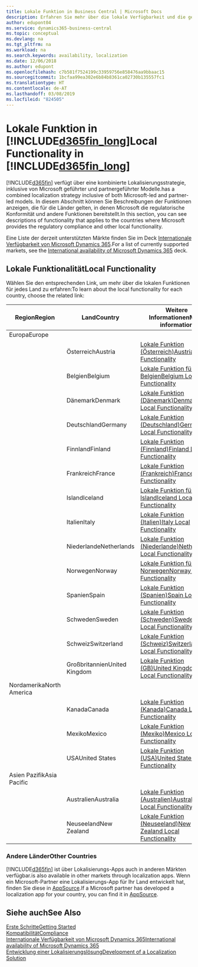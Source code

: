 ```yaml
---
title: Lokale Funktion in Business Central | Microsoft Docs
description: Erfahren Sie mehr über die lokale Verfügbarkeit und die gesetzliche Kompatibilität von Dynamics 365 Business Central.
author: edupont04
ms.service: dynamics365-business-central
ms.topic: conceptual
ms.devlang: na
ms.tgt_pltfrm: na
ms.workload: na
ms.search.keywords: availability, localization
ms.date: 12/06/2018
ms.author: edupont
ms.openlocfilehash: c7b581f7524199c33959756e858476aa9bbaac15
ms.sourcegitcommit: 1bcfaa99ea302e6b84b8361ca02730b135557fc1
ms.translationtype: HT
ms.contentlocale: de-AT
ms.lasthandoff: 03/08/2019
ms.locfileid: "824505"
---
```

# <a name="local-functionality-in-included365finlongincludesd365finlongmdmd"></a><span data-ttu-id="32f3a-103">Lokale Funktion in [!INCLUDE[d365fin_long](includes/d365fin_long_md.md)]</span><span class="sxs-lookup"><span data-stu-id="32f3a-103">Local Functionality in [!INCLUDE[d365fin_long](includes/d365fin_long_md.md)]</span></span>
[!INCLUDE[d365fin](includes/d365fin_md.md)] <span data-ttu-id="32f3a-104">verfügt über eine kombinierte Lokalisierungsstrategie, inklusive von Microsoft geführter und partnergeführter Modelle.</span><span class="sxs-lookup"><span data-stu-id="32f3a-104">has a combined localization strategy inclusive of both Microsoft-led and partner-led models.</span></span> <span data-ttu-id="32f3a-105">In diesem Abschnitt können Sie Beschreibungen der Funktionen anzeigen, die für die Länder gelten, in denen Microsoft die regulatorische Konformität und andere Funktionen bereitstellt.</span><span class="sxs-lookup"><span data-stu-id="32f3a-105">In this section, you can see descriptions of functionality that applies to the countries where Microsoft provides the regulatory compliance and other local functionality.</span></span>  

<span data-ttu-id="32f3a-106">Eine Liste der derzeit unterstützten Märkte finden Sie im Deck [Internationale Verfügbarkeit von Microsoft Dynamics 365](https://docs.microsoft.com/en-us/dynamics365/get-started/availability).</span><span class="sxs-lookup"><span data-stu-id="32f3a-106">For a list of currently supported markets, see the [International availability of Microsoft Dynamics 365](https://docs.microsoft.com/en-us/dynamics365/get-started/availability) deck.</span></span>  

## <a name="local-functionality"></a><span data-ttu-id="32f3a-107">Lokale Funktionalität</span><span class="sxs-lookup"><span data-stu-id="32f3a-107">Local Functionality</span></span>
<span data-ttu-id="32f3a-108">Wählen Sie den entsprechenden Link, um mehr über die lokalen Funktionen für jedes Land zu erfahren:</span><span class="sxs-lookup"><span data-stu-id="32f3a-108">To learn about the local functionality for each country, choose the related link:</span></span>

| <span data-ttu-id="32f3a-109">Region</span><span class="sxs-lookup"><span data-stu-id="32f3a-109">Region</span></span> | <span data-ttu-id="32f3a-110">Land</span><span class="sxs-lookup"><span data-stu-id="32f3a-110">Country</span></span> | <span data-ttu-id="32f3a-111">Weitere Informationen</span><span class="sxs-lookup"><span data-stu-id="32f3a-111">More information</span></span> |
| --- | --- |--- |
| <span data-ttu-id="32f3a-112">Europa</span><span class="sxs-lookup"><span data-stu-id="32f3a-112">Europe</span></span> |  | |
|        | <span data-ttu-id="32f3a-113">Österreich</span><span class="sxs-lookup"><span data-stu-id="32f3a-113">Austria</span></span> | [<span data-ttu-id="32f3a-114">Lokale Funktion (Österreich)</span><span class="sxs-lookup"><span data-stu-id="32f3a-114">Austria Local Functionality</span></span>](localfunctionality/austria/austria-local-functionality.md) |
|        | <span data-ttu-id="32f3a-115">Belgien</span><span class="sxs-lookup"><span data-stu-id="32f3a-115">Belgium</span></span> |  [<span data-ttu-id="32f3a-116">Lokale Funktion für Belgien</span><span class="sxs-lookup"><span data-stu-id="32f3a-116">Belgium Local Functionality</span></span>](localfunctionality/belgium/belgium-local-functionality.md) |
|        | <span data-ttu-id="32f3a-117">Dänemark</span><span class="sxs-lookup"><span data-stu-id="32f3a-117">Denmark</span></span> | [<span data-ttu-id="32f3a-118">Lokale Funktion (Dänemark)</span><span class="sxs-lookup"><span data-stu-id="32f3a-118">Denmark Local Functionality</span></span>](localfunctionality/denmark/denmark-local-functionality.md) |
|        | <span data-ttu-id="32f3a-119">Deutschland</span><span class="sxs-lookup"><span data-stu-id="32f3a-119">Germany</span></span> | [<span data-ttu-id="32f3a-120">Lokale Funktion (Deutschland)</span><span class="sxs-lookup"><span data-stu-id="32f3a-120">Germany Local Functionality</span></span>](localfunctionality/germany/germany-local-functionality.md) |
|        | <span data-ttu-id="32f3a-121">Finnland</span><span class="sxs-lookup"><span data-stu-id="32f3a-121">Finland</span></span> | [<span data-ttu-id="32f3a-122">Lokale Funktion (Finnland)</span><span class="sxs-lookup"><span data-stu-id="32f3a-122">Finland Local Functionality</span></span>](localfunctionality/finland/finland-local-functionality.md) |
|        | <span data-ttu-id="32f3a-123">Frankreich</span><span class="sxs-lookup"><span data-stu-id="32f3a-123">France</span></span> | [<span data-ttu-id="32f3a-124">Lokale Funktion (Frankreich)</span><span class="sxs-lookup"><span data-stu-id="32f3a-124">France Local Functionality</span></span>](localfunctionality/france/france-local-functionality.md) |
|        | <span data-ttu-id="32f3a-125">Island</span><span class="sxs-lookup"><span data-stu-id="32f3a-125">Iceland</span></span> | [<span data-ttu-id="32f3a-126">Lokale Funktion für Island</span><span class="sxs-lookup"><span data-stu-id="32f3a-126">Iceland Local Functionality</span></span>](localfunctionality/iceland/iceland-local-functionality.md) |
|        | <span data-ttu-id="32f3a-127">Italien</span><span class="sxs-lookup"><span data-stu-id="32f3a-127">Italy</span></span> | [<span data-ttu-id="32f3a-128">Lokale Funktion (Italien)</span><span class="sxs-lookup"><span data-stu-id="32f3a-128">Italy Local Functionality</span></span>](localfunctionality/italy/italy-local-functionality.md) |
|        | <span data-ttu-id="32f3a-129">Niederlande</span><span class="sxs-lookup"><span data-stu-id="32f3a-129">Netherlands</span></span> | [<span data-ttu-id="32f3a-130">Lokale Funktion (Niederlande)</span><span class="sxs-lookup"><span data-stu-id="32f3a-130">Netherlands Local Functionality</span></span>](localfunctionality/netherlands/netherlands-local-functionality.md) |
|        | <span data-ttu-id="32f3a-131">Norwegen</span><span class="sxs-lookup"><span data-stu-id="32f3a-131">Norway</span></span> | [<span data-ttu-id="32f3a-132">Lokale Funktion für Norwegen</span><span class="sxs-lookup"><span data-stu-id="32f3a-132">Norway Local Functionality</span></span>](localfunctionality/norway/norway-local-functionality.md) |
|        | <span data-ttu-id="32f3a-133">Spanien</span><span class="sxs-lookup"><span data-stu-id="32f3a-133">Spain</span></span> | [<span data-ttu-id="32f3a-134">Lokale Funktion (Spanien)</span><span class="sxs-lookup"><span data-stu-id="32f3a-134">Spain Local Functionality</span></span>](localfunctionality/spain/spain-local-functionality.md) |
|        | <span data-ttu-id="32f3a-135">Schweden</span><span class="sxs-lookup"><span data-stu-id="32f3a-135">Sweden</span></span> | [<span data-ttu-id="32f3a-136">Lokale Funktion (Schweden)</span><span class="sxs-lookup"><span data-stu-id="32f3a-136">Sweden Local Functionality</span></span>](localfunctionality/sweden/sweden-local-functionality.md) |
|        | <span data-ttu-id="32f3a-137">Schweiz</span><span class="sxs-lookup"><span data-stu-id="32f3a-137">Switzerland</span></span> | [<span data-ttu-id="32f3a-138">Lokale Funktion (Schweiz)</span><span class="sxs-lookup"><span data-stu-id="32f3a-138">Switzerland Local Functionality</span></span>](localfunctionality/switzerland/switzerland-local-functionality.md) |
|        | <span data-ttu-id="32f3a-139">Großbritannien</span><span class="sxs-lookup"><span data-stu-id="32f3a-139">United Kingdom</span></span> | [<span data-ttu-id="32f3a-140">Lokale Funktion (GB)</span><span class="sxs-lookup"><span data-stu-id="32f3a-140">United Kingdom Local Functionality</span></span>](localfunctionality/unitedkingdom/united-kingdom-local-functionality.md) |
| <span data-ttu-id="32f3a-141">Nordamerika</span><span class="sxs-lookup"><span data-stu-id="32f3a-141">North America</span></span> |       |  |
|        | <span data-ttu-id="32f3a-142">Kanada</span><span class="sxs-lookup"><span data-stu-id="32f3a-142">Canada</span></span>|[<span data-ttu-id="32f3a-143">Lokale Funktion (Kanada)</span><span class="sxs-lookup"><span data-stu-id="32f3a-143">Canada Local Functionality</span></span>](localfunctionality/canada/canada-local-functionality.md) |
|        | <span data-ttu-id="32f3a-144">Mexiko</span><span class="sxs-lookup"><span data-stu-id="32f3a-144">Mexico</span></span> | [<span data-ttu-id="32f3a-145">Lokale Funktion (Mexiko)</span><span class="sxs-lookup"><span data-stu-id="32f3a-145">Mexico Local Functionality</span></span>](localfunctionality/mexico/mexico-local-functionality.md) |
|        | <span data-ttu-id="32f3a-146">USA</span><span class="sxs-lookup"><span data-stu-id="32f3a-146">United States</span></span>|[<span data-ttu-id="32f3a-147">Lokale Funktion (USA)</span><span class="sxs-lookup"><span data-stu-id="32f3a-147">United States Local Functionality</span></span>](localfunctionality/unitedstates/united-states-local-functionality.md) |
| <span data-ttu-id="32f3a-148">Asien Pazifik</span><span class="sxs-lookup"><span data-stu-id="32f3a-148">Asia Pacific</span></span> |       |  |
|        | <span data-ttu-id="32f3a-149">Australien</span><span class="sxs-lookup"><span data-stu-id="32f3a-149">Australia</span></span> | [<span data-ttu-id="32f3a-150">Lokale Funktion (Australien)</span><span class="sxs-lookup"><span data-stu-id="32f3a-150">Australia Local Functionality</span></span>](localfunctionality/australia/australia-local-functionality.md) |
|        | <span data-ttu-id="32f3a-151">Neuseeland</span><span class="sxs-lookup"><span data-stu-id="32f3a-151">New Zealand</span></span> | [<span data-ttu-id="32f3a-152">Lokale Funktion (Neuseeland)</span><span class="sxs-lookup"><span data-stu-id="32f3a-152">New Zealand Local Functionality</span></span>](localfunctionality/newzealand/new-zealand-local-functionality.md) |

### <a name="other-countries"></a><span data-ttu-id="32f3a-153">Andere Länder</span><span class="sxs-lookup"><span data-stu-id="32f3a-153">Other Countries</span></span>
[!INCLUDE[d365fin](includes/d365fin_md.md)] <span data-ttu-id="32f3a-154">ist über Lokalisierungs-Apps auch in anderen Märkten verfügbar.</span><span class="sxs-lookup"><span data-stu-id="32f3a-154">is also available in other markets through localization apps.</span></span> <span data-ttu-id="32f3a-155">Wenn ein Microsoft-Partner eine Lokalisierungs-App für Ihr Land entwickelt hat, finden Sie diese in [AppSource](https://appsource.microsoft.com/en-us/product/dynamics-365-business-central/).</span><span class="sxs-lookup"><span data-stu-id="32f3a-155">If a Microsoft partner has developed a localization app for your country, you can find it in [AppSource](https://appsource.microsoft.com/en-us/product/dynamics-365-business-central/).</span></span>

## <a name="see-also"></a><span data-ttu-id="32f3a-156">Siehe auch</span><span class="sxs-lookup"><span data-stu-id="32f3a-156">See Also</span></span>
[<span data-ttu-id="32f3a-157">Erste Schritte</span><span class="sxs-lookup"><span data-stu-id="32f3a-157">Getting Started</span></span>](product-get-started.md)  
[<span data-ttu-id="32f3a-158">Kompatibilität</span><span class="sxs-lookup"><span data-stu-id="32f3a-158">Compliance</span></span>](compliance/compliance-overview.md)  
[<span data-ttu-id="32f3a-159">Internationale Verfügbarkeit von Microsoft Dynamics 365</span><span class="sxs-lookup"><span data-stu-id="32f3a-159">International availability of Microsoft Dynamics 365</span></span>](https://docs.microsoft.com/en-us/dynamics365/get-started/availability)  
[<span data-ttu-id="32f3a-160">Entwicklung einer Lokalisierungslösung</span><span class="sxs-lookup"><span data-stu-id="32f3a-160">Development of a Localization Solution</span></span>](/dynamics365/business-central/dev-itpro/developer/readiness/readiness-develop-localization)  
